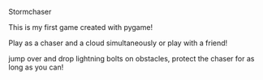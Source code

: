 Stormchaser

This is my first game created with pygame!

Play as a chaser and a cloud simultaneously or play with a friend!

jump over and drop lightning bolts on obstacles, protect the chaser for as long as you can! 
